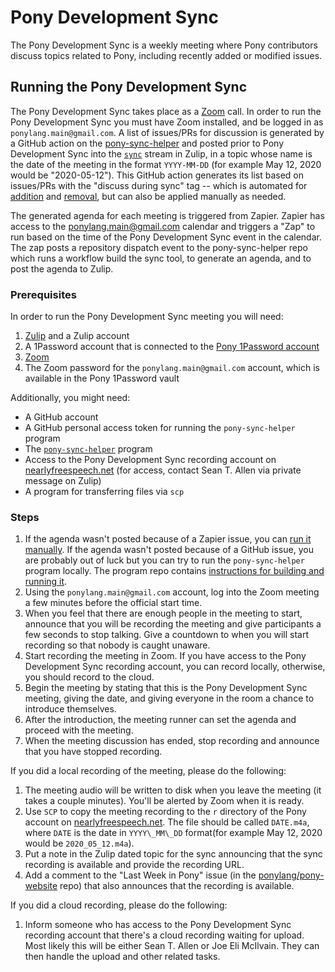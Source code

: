 # Pony Development Sync

The Pony Development Sync is a weekly meeting where Pony contributors discuss topics related to Pony, including recently added or modified issues.

## Running the Pony Development Sync

The Pony Development Sync takes place as a [Zoom](https://zoom.us) call. In order to run the Pony Development Sync you must have Zoom installed, and be logged in as `ponylang.main@gmail.com`. A list of issues/PRs for discussion is generated by a GitHub action on the [pony-sync-helper](https://github.com/ponylang/pony-sync-helper) and posted prior to Pony Development Sync into the [`sync`](https://ponylang.zulipchat.com/#narrow/stream/190591-sync) stream in Zulip, in a topic whose name is the date of the meeting in the format `YYYY-MM-DD` (for example May 12, 2020 would be "2020-05-12"). This GitHub action generates its list based on issues/PRs with the "discuss during sync" tag -- which is automated for [addition](.github/workflows/add-discuss-during-sync.yml) and [removal](.github/workflows/remove-discuss-during-sync.yml), but can also be applied manually as needed.

The generated agenda for each meeting is triggered from Zapier. Zapier has access to the ponylang.main@gmail.com calendar and triggers a "Zap" to run based on the time of the Pony Development Sync event in the calendar. The zap posts a repository dispatch event to the pony-sync-helper repo which runs a workflow build the sync tool, to generate an agenda, and to post the agenda to Zulip.

### Prerequisites

In order to run the Pony Development Sync meeting you will need:

1. [Zulip](https://zulipchat.com/) and a Zulip account
2. A 1Password account that is connected to the [Pony 1Password account](https://ponylangcoreteam.1password.com/signin)
3. [Zoom](https://zoom.us)
4. The Zoom password for the `ponylang.main@gmail.com` account, which is available in the Pony 1Password vault

Additionally, you might need:

- A GitHub account
- A GitHub personal access token for running the `pony-sync-helper` program
- The [`pony-sync-helper`](https://github.com/ponylang/pony-sync-helper) program
- Access to the Pony Development Sync recording account on [nearlyfreespeech.net](https://nearlyfreespeech.net) (for access, contact Sean T. Allen via private message on Zulip)
- A program for transferring files via `scp`

### Steps

1. If the agenda wasn't posted because of a Zapier issue, you can [run it manually](https://github.com/ponylang/pony-sync-helper/actions/workflows/manually-generate-agenda.yml). If the agenda wasn't posted because of a GitHub issue, you are probably out of luck but you can try to run the `pony-sync-helper` program locally. The program repo contains [instructions for building and running it](https://github.com/ponylang/pony-sync-helper#building).
2. Using the `ponylang.main@gmail.com` account, log into the Zoom meeting a few minutes before the official start time.
3. When you feel that there are enough people in the meeting to start, announce that you will be recording the meeting and give participants a few seconds to stop talking. Give a countdown to when you will start recording so that nobody is caught unaware.
4. Start recording the meeting in Zoom. If you have access to the Pony Development Sync recording account, you can record locally, otherwise, you should record to the cloud.
5. Begin the meeting by stating that this is the Pony Development Sync meeting, giving the date, and giving everyone in the room a chance to introduce themselves.
6. After the introduction, the meeting runner can set the agenda and proceed with the meeting.
7. When the meeting discussion has ended, stop recording and announce that you have stopped recording.

If you did a local recording of the meeting, please do the following:

1. The meeting audio will be written to disk when you leave the meeting (it takes a couple minutes). You'll be alerted by Zoom when it is ready.
2. Use `SCP` to copy the meeting recording to the `r` directory of the Pony account on [nearlyfreespeech.net](https://nearlyfreespeech.net). The file should be called `DATE.m4a`, where `DATE` is the date in `YYYY\_MM\_DD` format(for example May 12, 2020 would be `2020_05_12.m4a`).
3. Put a note in the Zulip dated topic for the sync announcing that the sync recording is available and provide the recording URL.
4. Add a comment to the "Last Week in Pony" issue (in the [ponylang/pony-website](https://github.com/ponylang/pony-website) repo) that also announces that the recording is available.

If you did a cloud recording, please do the following:

1. Inform someone who has access to the Pony Development Sync recording account that there's a cloud recording waiting for upload. Most likely this will be either Sean T. Allen or Joe Eli McIlvain. They can then handle the upload and other related tasks.
